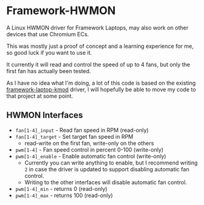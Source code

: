 # Framework-HWMON

A Linux HWMON driver for Framework Laptops, may also work on other devices that use Chromium ECs.

This was mostly just a proof of concept and a learning experience for me, so good luck if you want to use it.

It currently it will read and control the speed of up to 4 fans, but only the first fan has actually been tested.

As I have no idea what I'm doing, a lot of this code is based on the existing [framework-laptop-kmod](https://github.com/DHowett/framework-laptop-kmod) driver, I will hopefully be able to move my code to that project at some point.

## HWMON Interfaces

- `fan[1-4]_input` - Read fan speed in RPM (read-only)
- `fan[1-4]_target` - Set target fan speed in RPM
  - read-write on the first fan, write-only on the others
- `pwm[1-4]` - Fan speed control in percent 0-100 (write-only)
- `pwm[1-4]_enable` - Enable automatic fan control (write-only)
  - Currently you can write anything to enable, but I recommend writing `2` in case the driver is updated to support disabling automatic fan control.
  - Writing to the other interfaces will disable automatic fan control.
- `pwm[1-4]_min` - returns 0 (read-only)
- `pwm[1-4]_max` - returns 100 (read-only)
